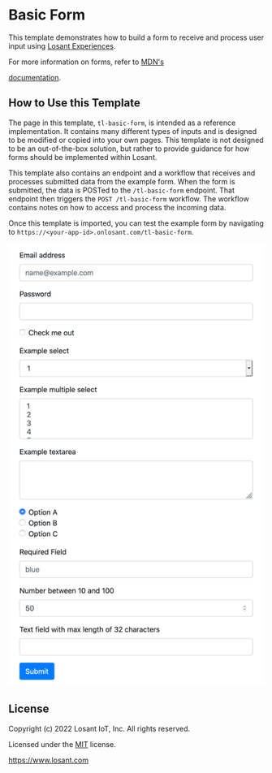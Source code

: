 # Basic Form
This template demonstrates how to build a form to receive and process user input using [Losant Experiences](https://docs.losant.com/experiences/overview/).

For more information on forms, refer to [MDN's <form> documentation](https://developer.mozilla.org/en-US/docs/Web/HTML/Element/form). 

## How to Use this Template
The page in this template, `tl-basic-form`, is intended as a reference implementation. It contains many different types of inputs and is designed to be modified or copied into your own pages. This template is not designed to be an out-of-the-box solution, but rather to provide guidance for how forms should be implemented within Losant.

This template also contains an endpoint and a workflow that receives and processes submitted data from the example form. When the form is submitted, the data is POSTed to the `/tl-basic-form` endpoint. That endpoint then triggers the `POST /tl-basic-form` workflow. The workflow contains notes on how to access and process the incoming data.

Once this template is imported, you can test the example form by navigating to `https://<your-app-id>.onlosant.com/tl-basic-form`.

![Example Form](./example-form.png)

## License

Copyright (c) 2022 Losant IoT, Inc. All rights reserved.

Licensed under the [MIT](https://github.com/Losant/losant-templates/blob/master/LICENSE.txt) license.

https://www.losant.com
